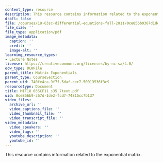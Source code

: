 ```yaml
---
content_type: resource
description: This resource contains information related to the exponential matrix.
draft: false
file: /courses/18-03sc-differential-equations-fall-2011/0ce856b9367d1de2fcd774815cc7b137_MIT18_03SCF11_s35_7text.pdf
file_size: ''
file_type: application/pdf
image_metadata:
  caption: ''
  credit: ''
  image-alt: ''
learning_resource_types:
- Lecture Notes
license: https://creativecommons.org/licenses/by-nc-sa/4.0/
ocw_type: OCWFile
parent_title: Matrix Exponentials
parent_type: CourseSection
parent_uid: 740fe4ca-9f7f-5daf-cec7-50013536f3c9
resourcetype: Document
title: MIT18_03SCF11_s35_7text.pdf
uid: 0ce856b9-367d-1de2-fcd7-74815cc7b137
video_files:
  archive_url: ''
  video_captions_file: ''
  video_thumbnail_file: ''
  video_transcript_file: ''
video_metadata:
  video_speakers: ''
  video_tags: ''
  youtube_description: ''
  youtube_id: ''
---
```

This resource contains information related to the exponential matrix.